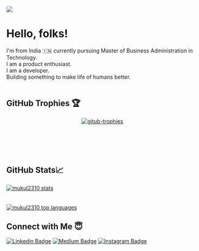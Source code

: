 <!--![](https://visitor-badge.laobi.icu/badge?page_id=mukul2310&color=blue)-->
![](https://komarev.com/ghpvc/?username=mukul2310&color=lightgrey&style=flat&label=Profile+Views)
# Hello, folks! 
<!-- <img src="https://raw.githubusercontent.com/MartinHeinz/MartinHeinz/master/wave.gif" width="30px" alt="Waving!"> -->

I'm from India 🇮🇳 currently pursuing Master of Business Administration in Technology.<br>
I am a product enthusiast.<br>
I am a developer.<br>
Building something to make life of humans better.<br>
<br/>
## GitHub Trophies 🏆
<p align="center">
  <a href="https://github.com/ryo-ma/github-profile-trophy" target="_blank">
    <img src="https://github-profile-trophy.vercel.app/?username=mukul2310&hide_border=true&no-bg=true&no-frame=true&margin-w=15" alt="gitub-trophies">
  </a>
</p>
<br/>
<p align="center">
  <a>
   <img src="https://github-readme-streak-stats.herokuapp.com/?user=mukul2310&hide_border=true" alt=""github-stats>
</p>
<br/>  

##  GitHub Stats📈

<a href="https://github.com/mukul2310/mukul2310">
  <!--<img align="center" src="https://github-readme-stats.vercel.app/api?username=mukul2310&show_icons=true&line_height=27&count_private=true&include_all_commits=true" alt="Mukul's GitHub Stats"/>-->
  <img align="center" src="https://github-stats-alpha.vercel.app/api/?username=mukul2310&ic=5DADE2&bc=EEECEE" alt="mukul2310 stats" />
</a>
<br>
<br>
<br>
<a href="https://github.com/mukul2310/mukul2310">
  <img align="center" src="https://github-readme-stats.vercel.app/api/top-langs/?username=mukul2310&hide=html&layout=comact" alt="mukul2310 top languages" >
</a>

##  Connect with Me 😇

[![Linkedin Badge](https://img.shields.io/badge/linkedin-%230077B5.svg?&style=for-the-badge&logo=linkedin&logoColor=white)](https://www.linkedin.com/in/mukul2310/)    [![Medium Badge](https://img.shields.io/badge/medium-%2312100E.svg?&style=for-the-badge&logo=medium&logoColor=white)](https://medium.com/@mukulagrawaly2k)    [![Instagram Badge](https://img.shields.io/badge/instagram-%23E4405F.svg?&style=for-the-badge&logo=instagram&logoColor=white)](https://www.instagram.com/mukul_agrawal_/)
